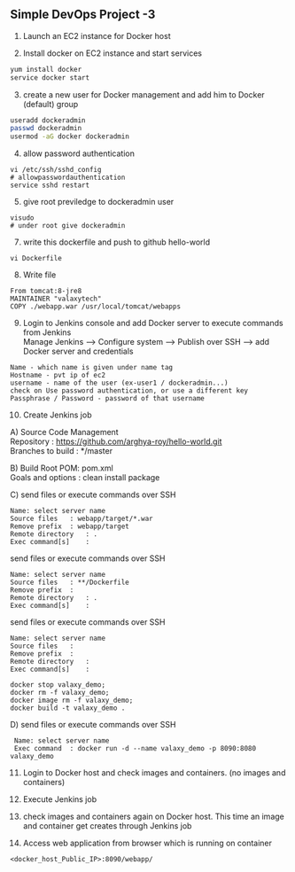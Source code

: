 ## Simple DevOps Project -3 


1. Launch an EC2 instance for Docker host

2. Install docker on EC2 instance and start services 
  ```sh 
  yum install docker
  service docker start
  ```

3. create a new user for Docker management and add him to Docker (default) group
```sh
useradd dockeradmin
passwd dockeradmin
usermod -aG docker dockeradmin
```
4. allow password authentication
```
vi /etc/ssh/sshd_config
# allowpasswordauthentication
service sshd restart 
```


5. give root previledge to dockeradmin user
```
visudo
# under root give dockeradmin
```

7. write this dockerfile and push to github hello-world
```
vi Dockerfile
```
8. Write file
```
From tomcat:8-jre8  
MAINTAINER "valaxytech"  
COPY ./webapp.war /usr/local/tomcat/webapps
```

9. Login to Jenkins console and add Docker server to execute commands from Jenkins  
Manage Jenkins --> Configure system -->  Publish over SSH --> add Docker server and credentials
```
Name - which name is given under name tag
Hostname - pvt ip of ec2
username - name of the user (ex-user1 / dockeradmin...)
check on Use password authentication, or use a different key
Passphrase / Password - password of that username
```


10. Create Jenkins job 

A) Source Code Management  
 Repository : https://github.com/arghya-roy/hello-world.git  
 Branches to build : */master  

B) Build
 Root POM: pom.xml  
 Goals and options : clean install package  
 
C) send files or execute commands over SSH
  ```
 Name: select server name 
 Source files	: webapp/target/*.war
 Remove prefix	: webapp/target
 Remote directory	: . 
 Exec command[s]	: 
 
  ```
  
  send files or execute commands over SSH
   ```
 Name: select server name  
 Source files	: **/Dockerfile
 Remove prefix	: 
 Remote directory	: . 
 Exec command[s]	: 
  ```
  
  send files or execute commands over SSH
   ```
 Name: select server name  
 Source files	: 
 Remove prefix	: 
 Remote directory	:  
 Exec command[s]	: 
  
  docker stop valaxy_demo;
docker rm -f valaxy_demo;
docker image rm -f valaxy_demo;
docker build -t valaxy_demo .
  ```

D) send files or execute commands over SSH  
 ```
  Name: select server name  
  Exec command	: docker run -d --name valaxy_demo -p 8090:8080 valaxy_demo 
   ```

11. Login to Docker host and check images and containers. (no images and containers)

12. Execute Jenkins job

13. check images and containers again on Docker host. This time an image and container get creates through Jenkins job

14. Access web application from browser which is running on container
```
<docker_host_Public_IP>:8090/webapp/
```
